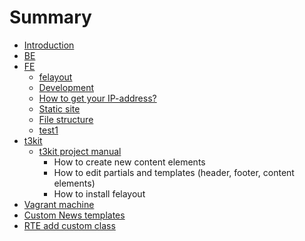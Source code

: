 # Summary

* [Introduction](README.md)
* [BE](be.md)
* [FE](fe.md)
   * [felayout](felayout.md)
   * [Development](development/development.md)
   * [How to get your IP-address?](how-to-get-your-IP/how-to-get-your-IP.md)
   * [Static site](static-site/static-site.md)
   * [File structure](file-structure/file-structure.md)
   * [test1](test1.md)
* [t3kit](t3kit.md)
   * [t3kit project manual](t3kit_project_manual.md)
       * How to create new content elements
       * How to edit partials and templates (header, footer, content elements)
       * How to install felayout
* [Vagrant machine](vagrant_machine.md)
* [Custom News templates](custom_news_templates.md)
* [RTE add custom class](rte.md)

